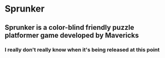 # Sprunker 
**Sprunker is a color-blind friendly puzzle platformer game developed by Mavericks** 
---
### I really don't really know when it's being released at this point
